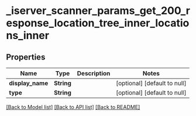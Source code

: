 # _iserver_scanner_params_get_200_response_location_tree_inner_locations_inner
## Properties

| Name | Type | Description | Notes |
|------------ | ------------- | ------------- | -------------|
| **display\_name** | **String** |  | [optional] [default to null] |
| **type** | **String** |  | [optional] [default to null] |

[[Back to Model list]](../README.md#documentation-for-models) [[Back to API list]](../README.md#documentation-for-api-endpoints) [[Back to README]](../README.md)

